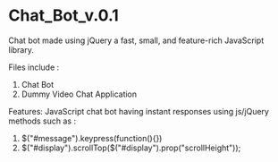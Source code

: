 # Chat_Bot_v.0.1

Chat bot made using jQuery a fast, small, and feature-rich JavaScript library.

Files include :
1. Chat Bot 
2. Dummy Video Chat Application

Features:
JavaScript chat bot having instant responses using js/jQuery methods such as :
1. $("#message").keypress(function(){})
2. $("#display").scrollTop($("#display").prop("scrollHeight"));
